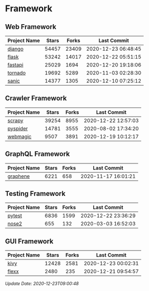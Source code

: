 # Framework

## Web Framework
| Project Name | Stars | Forks | Last Commit |
| ------------ | ----- | ----- | ----------- |
| [django](https://github.com/django/django) | 54457 | 23409 | 2020-12-23 06:48:45 |
| [flask](https://github.com/pallets/flask) | 53242 | 14017 | 2020-12-22 05:51:15 |
| [fastapi](https://github.com/tiangolo/fastapi) | 25029 | 1694 | 2020-12-20 19:18:06 |
| [tornado](https://github.com/tornadoweb/tornado) | 19692 | 5289 | 2020-11-03 02:28:30 |
| [sanic](https://github.com/huge-success/sanic) | 14377 | 1305 | 2020-12-10 07:25:12 |

## Crawler Framework
| Project Name | Stars | Forks | Last Commit |
| ------------ | ----- | ----- | ----------- |
| [scrapy](https://github.com/scrapy/scrapy) | 39254 | 8955 | 2020-12-22 12:57:03 |
| [pyspider](https://github.com/binux/pyspider) | 14781 | 3555 | 2020-08-02 17:34:20 |
| [webmagic](https://github.com/code4craft/webmagic) | 9507 | 3891 | 2020-12-19 10:12:17 |

## GraphQL Framework
| Project Name | Stars | Forks | Last Commit |
| ------------ | ----- | ----- | ----------- |
| [graphene](https://github.com/graphql-python/graphene) | 6221 | 658 | 2020-11-17 16:01:21 |

## Testing Framework
| Project Name | Stars | Forks | Last Commit |
| ------------ | ----- | ----- | ----------- |
| [pytest](https://github.com/pytest-dev/pytest) | 6836 | 1599 | 2020-12-22 23:36:29 |
| [nose2](https://github.com/nose-devs/nose2) | 655 | 132 | 2020-03-03 16:52:03 |

## GUI Framework
| Project Name | Stars | Forks | Last Commit |
| ------------ | ----- | ----- | ----------- |
| [kivy](https://github.com/kivy/kivy) | 12428 | 2581 | 2020-12-23 00:02:31 |
| [flexx](https://github.com/flexxui/flexx) | 2480 | 235 | 2020-12-21 09:54:57 |

*Update Date: 2020-12-23T09:00:48*